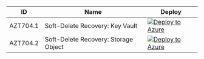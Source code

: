 | ID          | Name                                                             |Deploy|
| ----------- |------------------------------------------------------------------|------|
| AZT704.1    | Soft-Delete Recovery: Key Vault|[![Deploy to Azure](https://aka.ms/deploytoazurebutton)](https://portal.azure.com/#create/Microsoft.Template/uri/https%3A%2F%2Fraw.githubusercontent.com%2Fmicrosoft%2FAzDetectSuite%2Fmain%2FExfiltration%2FAZT704%2FAZT704-1.json)|
| AZT704.2    | Soft-Delete Recovery: Storage Object|[![Deploy to Azure](https://aka.ms/deploytoazurebutton)](https://portal.azure.com/#create/Microsoft.Template/uri/https%3A%2F%2Fraw.githubusercontent.com%2Fmicrosoft%2FAzDetectSuite%2Fmain%2FExfiltration%2FAZT704%2FAZT704-2.json)|
